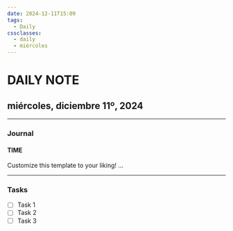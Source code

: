 ```yaml
---
date: 2024-12-11T15:09
tags:
  - Daily
cssclasses:
  - daily
  - miércoles
---
```

# DAILY NOTE
## miércoles, diciembre 11º, 2024
***
### Journal
#### TIME
Customize this template to your liking!
...
***
### Tasks
- [ ] Task 1
- [ ] Task 2
- [ ] Task 3